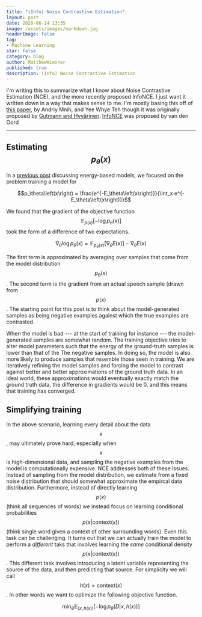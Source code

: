 ```yaml
---
title: "(Info) Noise Contrastive Estimation"
layout: post
date: 2020-06-14 13:35
image: /assets/images/markdown.jpg
headerImage: false
tag:
- Machine Learning
star: false
category: blog
author: MatthewWiesner
published: true
description: (Info) Noise Contrastive Estimation
---
```



I'm writing this to summarize what I know about Noise Contrastive Estimation (NCE), and the more recently proposed InfoNCE. I just want it written down in a way that makes sense to me. I'm mostly basing this off of [this paper](https://arxiv.org/pdf/1206.6426.pdf), by Andriy Mnih, and Yee Whye Teh though it was originally proposed by [Gutmann and Hyvärinen]( http://proceedings.mlr.press/v9/gutmann10a/gutmann10a.pdf). [InfoNCE](https://arxiv.org/pdf/1807.03748.pdf) was proposed by van den Oord

_____________________________

## Estimating $$p_\theta\left(x\right)$$
In a [previous post](https://m-wiesner.github.io/Energy-Based-Models) discussing energy-based models, we focused on the problem training a model for 

$$p_\theta\left(x\right) = \frac{e^{-E_\theta\left(x\right)}}{\int_x e^{-E_\theta\left(x\right)}}$$

We found that the gradient of the objective function $$\mathbb{E}_{p\left(x\right)}[-\log{p_\theta\left(x\right)}]$$ took the form of a difference of two expectations. 

$$\nabla_{\theta} \log{p_{\theta}\left(x\right)} = \mathbb{E}_{p_{\theta}\left(x\right)} \left[\nabla_{\theta}E\left(x\right)\right] - \nabla_{\theta} E\left(x\right) $$

The first term is approximated by averaging over samples that come from the model distribution $$p_\theta\left(x\right)$$. The second term is the gradient from an actual speech sample (drawn from $$p\left(x\right)$$. The starting point for this post is to think about the model-generated samples as being negative examples against which the true examples are contrasted. 

When the model is bad --- at the start of training for instance --- the model-generated samples are somewhat random. The training objective tries to alter model parameters such that the energy of the ground-truth samples is lower than that of the The negative samples. In doing so, the model is also more likely to produce samples that resemble those seen in training. We are iteratively refining the model samples and forcing the model to contrast against better and better approximations of the ground truth data. In an ideal world, these approximations would eventually exactly match the ground truth data, the difference in gradients would be 0, and this means that training has converged.

## Simplifying training
In the above scenario, learning every detail about the data $$x$$, may ultimately prove hard, especially when $$x$$ is high-dimensional data, and sampling the negative examples from the model is computationally expensive. NCE addresses both of these issues. Instead of sampling from the model distribution, we estimate from a fixed noise distribution that should somewhat approximate the empircal data distribution. Furthermore, instead of directly learning $$p\left(x\right)$$ (think all sequences of words) we instead focus on learning conditional probabilities $$p\left(x | \mbox{context}\left(x\right) \right)$$ (think single word given a context of other surrounding words). Even this task can be challenging. It turns out that we can actually train the model to perform a *different* taks that involves learning the *same* conditional density $$p\left(x | \mbox{context}\left(x\right) \right)$$. This different task involves introducing a latent variable representing the source of the data, and then predicting that source. For simplicity we will call $$ h\left(x\right) = \mbox{context}\left(x\right)$$. In other words we want to optimize the following objective function.

$$\min_{\theta} \mathbb{E}_{\left(x, h\left(x\right)\right)} \left[-\log{p_{\theta}\left(D | x, h\left(x\right)\right)}\right]$$












